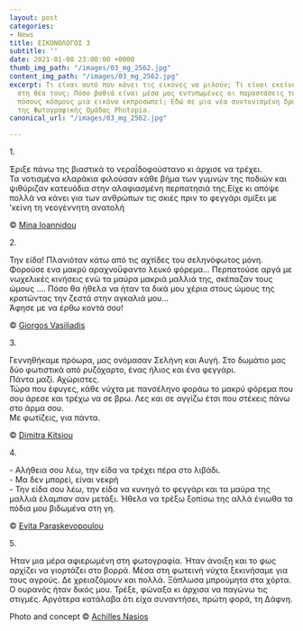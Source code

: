 ```yaml
---
layout: post
categories:
- News
title: ΕΙΚΟΝΟΛΟΓΟΙ 3
subtitle: ''
date: 2021-01-08 23:00:00 +0000
thumb_img_path: "/images/03_mg_2562.jpg"
content_img_path: "/images/03_mg_2562.jpg"
excerpt: Τι είναι αυτό που κάνει τις εικόνες να μιλούν; Τι είναι εκείνο που γεννιέται
  στη θέα τους; Πόσο βαθιά είναι μέσα μας εντυπωμένες οι παραστάσεις του κόσμου και
  πόσους κόσμους μια εικόνα εκπροσωπεί; Εδώ σε μια νέα συντονισμένη δράση με μέλη
  της Φωτογραφικής Ομάδας Photopia.
canonical_url: "/images/03_mg_2562.jpg"

---
```

1\.

Έριξε πάνω της βιαστικά το νεραΐδοφούστανο κι άρχισε να τρέχει.  
Τα νοτισμένα κλαράκια φιλούσαν κάθε βήμα των γυμνών της ποδιών και ψιθύριζαν κατευόδια στην αλαφιασμένη περπατησιά της.Είχε κι απόψε πολλά να κάνει για των ανθρώπων τις σκιές πριν το φεγγάρι σμίξει με 'κείνη τη νεογέννητη ανατολή

© <a href="https://www.facebook.com/mina.ioannidou.58" target="blank"> Mina Ioannidou </a>

2\.

Την είδα! Πλανιόταν κάτω από τις αχτίδες του σεληνόφωτος μόνη. Φορούσε ενα μακρύ αραχνοΰφαντο λευκό φόρεμα... Περπατούσε αργά με νωχελικές κινήσεις ενώ τα μαύρα μακριά μαλλιά της, σκέπαζαν τους ώμους .... Πόσο θα ήθελα να ήταν τα δικά μου χέρια στους ώμους της κρατώντας την ζεστά στην αγκαλιά μου...  
Άφησε με να έρθω κοντά σου!

© <a href="https://www.facebook.com/gvasiliadis" target="blank"> Giorgos Vasiliadis</a>

3\.

Γεννηθήκαμε πρόωρα, μας ονόμασαν Σελήνη και Αυγή. Στο δωμάτιο μας δύο φωτιστικά από ρυζόχαρτο, ένας ήλιος και ένα φεγγάρι.  
Πάντα μαζί. Αχώριστες.  
Τώρα που έφυγες, κάθε νύχτα με πανσέληνο φοράω το μακρύ φόρεμα που σου άρεσε και τρέχω να σε βρω. Λες και σε αγγίζω έτσι που στέκεις πάνω στο άρμα σου.  
Με φωτίζεις, για πάντα.

© <a href="https://www.facebook.com/dimitra.kitsiou" target="blank"> Dimitra Kitsiou</a>

4\.

\- Αλήθεια σου λέω, την είδα να τρέχει πέρα στο λιβάδι.  
\- Μα δεν μπορεί, είναι νεκρή  
\- Την είδα σου λέω, την είδα να κυνηγά το φεγγάρι και τα μαύρα της μαλλιά έλαμπαν σαν μετάξι. Ήθελα να τρέξω ξοπίσω της αλλά ένιωθα τα πόδια μου βιδωμένα στη γη.

© <a href="https://www.facebook.com/evitap" target="blank"> Evita Paraskevopoulou</a>

5\.

Ήταν μια μέρα αφιερωμένη στη φωτογραφία. Ήταν άνοιξη και το φως αρχίζει να γιορτάζει στο βορρά. Μέσα στη φωτεινή νύχτα ξεκινήσαμε για τους αγρούς. Δε χρειαζόμουν και πολλά. Ξάπλωσα μπρούμητα στα χόρτα. Ο ουρανός ήταν δικός μου. Τρέξε, φώναξα κι άρχισα να παγώνω τις στιγμές. Αργότερα κατάλαβα ότι είχα συναντήσει, πρώτη φορά, τη Δάφνη.

Photo and concept © <a href="https://anikon.org/" target="blank">Achilles Nasios</a>